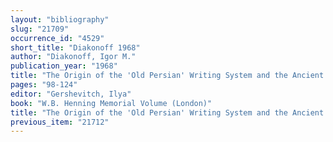 ```yaml
---
layout: "bibliography"
slug: "21709"
occurrence_id: "4529"
short_title: "Diakonoff 1968"
author: "Diakonoff, Igor M."
publication_year: "1968"
title: "The Origin of the 'Old Persian' Writing System and the Ancient Oriental Epigraphic and Annalistic Traditions"
pages: "98-124"
editor: "Gershevitch, Ilya"
book: "W.B. Henning Memorial Volume (London)"
title: "The Origin of the 'Old Persian' Writing System and the Ancient Oriental Epigraphic and Annalistic Traditions"
previous_item: "21712"
---
```

